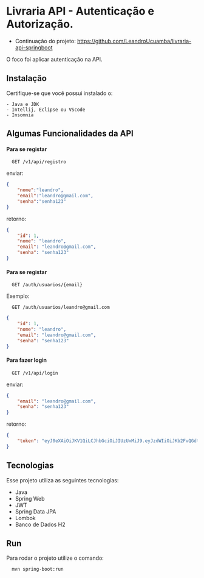 
# Livraria API - Autenticação e Autorização.

* Continuação do projeto: https://github.com/LeandroUcuamba/livraria-api-springboot

O foco foi aplicar autenticação na API.


## Instalação

Certifique-se que você possui instalado o:
```
- Java e JDK
- Intellij, Eclipse ou VScode
- Insomnia
```

## Algumas Funcionalidades da API

#### Para se registar

```http
  GET /v1/api/registro
```

enviar:

```json
{
	"nome":"leandro",
	"email":"leandro@gmail.com",
	"senha":"senha123"
}
```
retorno:

```json
{
	"id": 1,
	"nome": "leandro",
	"email": "leandro@gmail.com",
	"senha": "senha123"
}
```

#### Para se registar

```http
  GET /auth/usuarios/{email}
```
Exemplo:

```http
  GET /auth/usuarios/leandro@gmail.com
```

```json
{
	"id": 1,
	"nome": "leandro",
	"email": "leandro@gmail.com",
	"senha": "senha123"
}
```

#### Para fazer login

```http
  GET /v1/api/login
```

enviar:

```json
{
	"email": "leandro@gmail.com",
	"senha": "senha123"
}
```
retorno:

```json
{
	"token": "eyJ0eXAiOiJKV1QiLCJhbGciOiJIUzUxMiJ9.eyJzdWIiOiJKb2FvQGdtYWlsLmNvbSIsImV4cCI6MTc1NDk0OTMzNH0.eWgQwv-vpqcWJW48hz9ugtr-ue2shLkNY1UhUhS3kqXIR1c5oG7R4ppCGIz1owC5xEEkrHPtFy9_ENbtzPHunA"
}
```


## Tecnologias

Esse projeto utiliza as seguintes tecnologias:

- Java
- Spring Web
- JWT
- Spring Data JPA
- Lombok
- Banco de Dados H2


## Run

Para rodar o projeto utilize o comando:

```bash
  mvn spring-boot:run
```

